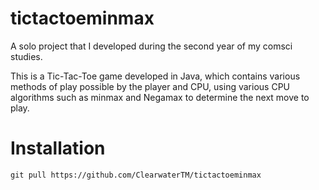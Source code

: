 # tictactoeminmax
A solo project that I developed during the second year of my comsci studies.

This is a Tic-Tac-Toe game developed in Java, which contains various methods of play possible by the player and CPU, using various CPU algorithms such as minmax and Negamax to determine the next move to play.

# Installation

`git pull https://github.com/ClearwaterTM/tictactoeminmax`
